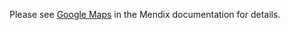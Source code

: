 Please see [Google Maps](https://docs.mendix.com/appstore/modules/google-maps) in the Mendix documentation for details.
